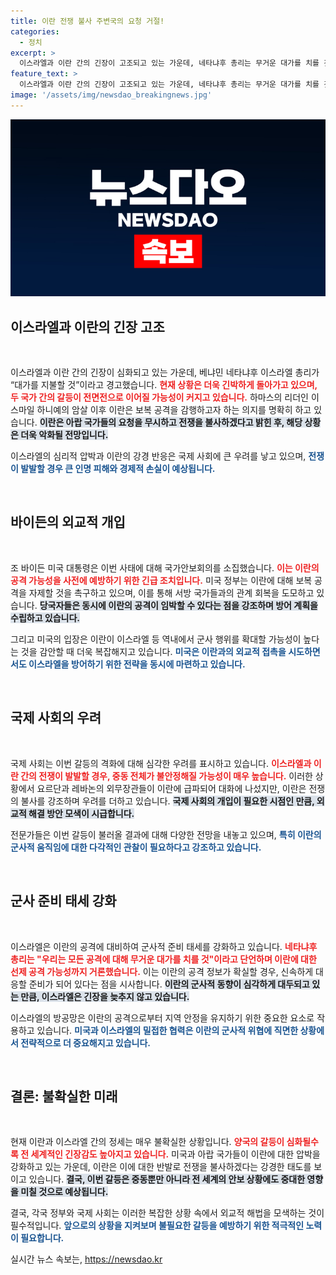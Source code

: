 ```yaml
---
title: 이란 전쟁 불사 주변국의 요청 거절!
categories:
  - 정치
excerpt: >
  이스라엘과 이란 간의 긴장이 고조되고 있는 가운데, 네타냐후 총리는 무거운 대가를 치를 것이라며 강력한 맞대응 의지를 밝혔다. 이란은 주변 국가들의 요청에도 불구하고 보복 공격을 계속하겠다고 경고하며, 미국은 이란에 대한 방어 계획을 수립 중이다. 중동 정세가 폭발 직전에 놓여 있는 지금, 이 사태의 향방에 촉각이 곤두서고 있다.
feature_text: >
  이스라엘과 이란 간의 긴장이 고조되고 있는 가운데, 네타냐후 총리는 무거운 대가를 치를 것이라며 강력한 맞대응 의지를 밝혔다. 이란은 주변 국가들의 요청에도 불구하고 보복 공격을 계속하겠다고 경고하며, 미국은 이란에 대한 방어 계획을 수립 중이다. 중동 정세가 폭발 직전에 놓여 있는 지금, 이 사태의 향방에 촉각이 곤두서고 있다.
image: '/assets/img/newsdao_breakingnews.jpg'
---
```


<p><img src="/assets/img/newsdao_breakingnews.jpg" alt="ranknews 속보" /></p>

<h2 data-ke-size="size26">이스라엘과 이란의 긴장 고조</h2>

<p data-ke-size="size16">&nbsp;</p>

<p>이스라엘과 이란 간의 긴장이 심화되고 있는 가운데, 베냐민 네타냐후 이스라엘 총리가 “대가를 지불할 것”이라고 경고했습니다. <b><span style="color: #ee2323;">현재 상황은 더욱 긴박하게 돌아가고 있으며, 두 국가 간의 갈등이 전면전으로 이어질 가능성이 커지고 있습니다.</span></b> 하마스의 리더인 이스마일 하니예의 암살 이후 이란은 보복 공격을 감행하고자 하는 의지를 명확히 하고 있습니다. <b><span style="background-color: #21538527;">이란은 아랍 국가들의 요청을 무시하고 전쟁을 불사하겠다고 밝힌 후, 해당 상황은 더욱 악화될 전망입니다.</span></b> </p>

<p>이스라엘의 심리적 압박과 이란의 강경 반응은 국제 사회에 큰 우려를 낳고 있으며, <b><span style="color: #1a5490;">전쟁이 발발할 경우 큰 인명 피해와 경제적 손실이 예상됩니다.</span></b> </p>

<p data-ke-size="size16">&nbsp;</p>

<h2 data-ke-size="size26">바이든의 외교적 개입</h2>

<p data-ke-size="size16">&nbsp;</p>

<p>조 바이든 미국 대통령은 이번 사태에 대해 국가안보회의를 소집했습니다. <b><span style="color: #ee2323;">이는 이란의 공격 가능성을 사전에 예방하기 위한 긴급 조치입니다.</span></b> 미국 정부는 이란에 대해 보복 공격을 자제할 것을 촉구하고 있으며, 이를 통해 서방 국가들과의 관계 회복을 도모하고 있습니다. <b><span style="background-color: #21538527;">당국자들은 동시에 이란의 공격이 임박할 수 있다는 점을 강조하며 방어 계획을 수립하고 있습니다.</span></b></p>

<p>그리고 미국의 입장은 이란이 이스라엘 등 역내에서 군사 행위를 확대할 가능성이 높다는 것을 감안할 때 더욱 복잡해지고 있습니다. <b><span style="color: #1a5490;">미국은 이란과의 외교적 접촉을 시도하면서도 이스라엘을 방어하기 위한 전략을 동시에 마련하고 있습니다.</span></b></p>

<p data-ke-size="size16">&nbsp;</p>

<h2 data-ke-size="size26">국제 사회의 우려</h2>

<p data-ke-size="size16">&nbsp;</p>

<p>국제 사회는 이번 갈등의 격화에 대해 심각한 우려를 표시하고 있습니다. <b><span style="color: #ee2323;">이스라엘과 이란 간의 전쟁이 발발할 경우, 중동 전체가 불안정해질 가능성이 매우 높습니다.</span></b> 이러한 상황에서 요르단과 레바논의 외무장관들이 이란에 급파되어 대화에 나섰지만, 이란은 전쟁의 불사를 강조하며 우려를 더하고 있습니다. <b><span style="background-color: #21538527;">국제 사회의 개입이 필요한 시점인 만큼, 외교적 해결 방안 모색이 시급합니다.</span></b></p>

<p>전문가들은 이번 갈등이 불러올 결과에 대해 다양한 전망을 내놓고 있으며, <b><span style="color: #1a5490;">특히 이란의 군사적 움직임에 대한 다각적인 관찰이 필요하다고 강조하고 있습니다.</span></b></p>

<p data-ke-size="size16">&nbsp;</p>

<h2 data-ke-size="size26">군사 준비 태세 강화</h2>

<p data-ke-size="size16">&nbsp;</p>

<p>이스라엘은 이란의 공격에 대비하여 군사적 준비 태세를 강화하고 있습니다. <b><span style="color: #ee2323;">네타냐후 총리는 "우리는 모든 공격에 대해 무거운 대가를 치를 것"이라고 단언하며 이란에 대한 선제 공격 가능성까지 거론했습니다.</span></b> 이는 이란의 공격 정보가 확실할 경우, 신속하게 대응할 준비가 되어 있다는 점을 시사합니다. <b><span style="background-color: #21538527;">이란의 군사적 동향이 심각하게 대두되고 있는 만큼, 이스라엘은 긴장을 늦추지 않고 있습니다.</span></b></p>

<p>이스라엘의 방공망은 이란의 공격으로부터 지역 안정을 유지하기 위한 중요한 요소로 작용하고 있습니다. <b><span style="color: #1a5490;">미국과 이스라엘의 밀접한 협력은 이란의 군사적 위협에 직면한 상황에서 전략적으로 더 중요해지고 있습니다.</span></b></p>

<p data-ke-size="size16">&nbsp;</p>

<h2 data-ke-size="size26">결론: 불확실한 미래</h2>

<p data-ke-size="size16">&nbsp;</p>

<p>현재 이란과 이스라엘 간의 정세는 매우 불확실한 상황입니다. <b><span style="color: #ee2323;">양국의 갈등이 심화될수록 전 세계적인 긴장감도 높아지고 있습니다.</span></b> 미국과 아랍 국가들이 이란에 대한 압박을 강화하고 있는 가운데, 이란은 이에 대한 반발로 전쟁을 불사하겠다는 강경한 태도를 보이고 있습니다. <b><span style="background-color: #21538527;">결국, 이번 갈등은 중동뿐만 아니라 전 세계의 안보 상황에도 중대한 영향을 미칠 것으로 예상됩니다.</span></b></p>

<p>결국, 각국 정부와 국제 사회는 이러한 복잡한 상황 속에서 외교적 해법을 모색하는 것이 필수적입니다. <b><span style="color: #1a5490;">앞으로의 상황을 지켜보며 불필요한 갈등을 예방하기 위한 적극적인 노력이 필요합니다.</span></b></p>
실시간 뉴스 속보는, <a href="https://newsdao.kr" rel="dofollow">https://newsdao.kr</a>


